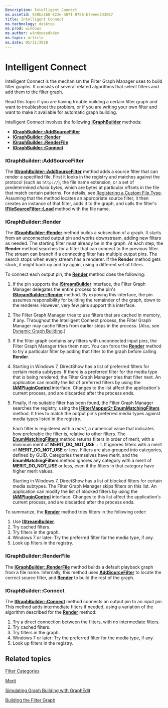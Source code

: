 ```yaml
---
Description: Intelligent Connect
ms.assetid: 938ba1b0-822e-4871-8786-b7eeee243867
title: Intelligent Connect
ms.technology: desktop
ms.prod: windows
ms.author: windowssdkdev
ms.topic: article
ms.date: 05/31/2018
---
```


# Intelligent Connect

Intelligent Connect is the mechanism the Filter Graph Manager uses to build filter graphs. It consists of several related algorithms that select filters and add them to the filter graph.

Read this topic if you are having trouble building a certain filter graph and want to troubleshoot the problem, or if you are writing your own filter and want to make it available for automatic graph building.

Intelligent Connect involves the following [**IGraphBuilder**](/windows/desktop/api/Strmif/nn-strmif-igraphbuilder) methods:

-   [**IGraphBuilder::AddSourceFilter**](/windows/desktop/api/Strmif/nf-strmif-igraphbuilder-addsourcefilter)
-   [**IGraphBuilder::Render**](/windows/desktop/api/Strmif/nf-strmif-igraphbuilder-render)
-   [**IGraphBuilder::RenderFile**](/windows/desktop/api/Strmif/nf-strmif-igraphbuilder-renderfile)
-   [**IGraphBuilder::Connect**](/windows/desktop/api/Strmif/nf-strmif-igraphbuilder-connect)

### IGraphBuilder::AddSourceFilter

The [**IGraphBuilder::AddSourceFilter**](/windows/desktop/api/Strmif/nf-strmif-igraphbuilder-addsourcefilter) method adds a source filter that can render a specified file. First it looks in the registry and matches against the protocol (such as `http://`), the file name extension, or a set of predetermined *check bytes*, which are bytes at particular offsets in the file that match certain patterns. For details, see [Registering a Custom File Type](registering-a-custom-file-type.md). Assuming that the method locates an appropriate source filter, it then creates an instance of that filter, adds it to the graph, and calls the filter's [**IFileSourceFilter::Load**](/windows/desktop/api/Strmif/nf-strmif-ifilesourcefilter-load) method with the file name.

### IGraphBuilder::Render

The [**IGraphBuilder::Render**](/windows/desktop/api/Strmif/nf-strmif-igraphbuilder-render) method builds a subsection of a graph. It starts from an unconnected output pin and works downstream, adding new filters as needed. The starting filter must already be in the graph. At each step, the **Render** method searches for a filter that can connect to the previous filter. The stream can branch if a connecting filter has multiple output pins. The search stops when every stream has a renderer. If the **Render** method gets stuck, it might back up and try again, using a different set of filters.

To connect each output pin, the [**Render**](/windows/desktop/api/Strmif/nf-strmif-igraphbuilder-render) method does the following:

1.  If the pin supports the [**IStreamBuilder**](/windows/desktop/api/Strmif/nn-strmif-istreambuilder) interface, the Filter Graph Manager delegates the entire process to the pin's [**IStreamBuilder::Render**](/windows/desktop/api/Strmif/nf-strmif-istreambuilder-render) method. By exposing this interface, the pin assumes responsibility for building the remainder of the graph, down to the renderer. However, very few pins support this interface.
2.  The Filter Graph Manager tries to use filters that are cached in memory, if any. Throughout the Intelligent Connect process, the Filter Graph Manager may cache filters from earlier steps in the process. (Also, see [Dynamic Graph Building](dynamic-graph-building.md).)
3.  If the filter graph contains any filters with unconnected input pins, the Filter Graph Manager tries them next. You can force the [**Render**](/windows/desktop/api/Strmif/nf-strmif-igraphbuilder-render) method to try a particular filter by adding that filter to the graph before calling **Render**.
4.  Starting in Windows 7, DirectShow has a list of preferred filters for certain media subtypes. If there is a preferred filter for the media type that is being rendered, the Filter Graph Manager tries that filter next. An application can modify the list of preferred filters by using the [**IAMPluginControl**](/windows/desktop/api/Strmif/nn-strmif-iamplugincontrol) interface. Changes to the list affect the application's current process, and are discarded after the process ends.
5.  Finally, if no suitable filter has been found, the Filter Graph Manager searches the registry, using the [**IFilterMapper2::EnumMatchingFilters**](/windows/desktop/api/Strmif/nf-strmif-ifiltermapper2-enummatchingfilters) method. It tries to match the output pin's preferred media types against media types listed in the registry.

    Each filter is registered with a *merit*, a numerical value that indicates how preferable the filter is, relative to other filters. The [**EnumMatchingFilters**](/windows/desktop/api/Strmif/nf-strmif-ifiltermapper2-enummatchingfilters) method returns filters in order of merit, with a minimum merit of **MERIT\_DO\_NOT\_USE** + 1. It ignores filters with a merit of **MERIT\_DO\_NOT\_USE** or less. Filters are also grouped into categories, defined by GUID. Categories themselves have merit, and the **EnumMatchingFilters** method ignores any category with a merit of **MERIT\_DO\_NOT\_USE** or less, even if the filters in that category have higher merit values.

    Starting in Windows 7, DirectShow has a list of blocked filters for certain media subtypes. The Filter Graph Manager skips filters on this list. An application can modify the list of blocked filters by using the [**IAMPluginControl**](/windows/desktop/api/Strmif/nn-strmif-iamplugincontrol) interface. Changes to this list affect the application's current process, and are discarded after the process ends.

To summarize, the [**Render**](/windows/desktop/api/Strmif/nf-strmif-igraphbuilder-render) method tries filters in the following order:

1.  Use [**IStreamBuilder**](/windows/desktop/api/Strmif/nn-strmif-istreambuilder).
2.  Try cached filters.
3.  Try filters in the graph.
4.  Windows 7 or later: Try the preferred filter for the media type, if any.
5.  Look up filters in the registry.

### IGraphBuilder::RenderFile

The [**IGraphBuilder::RenderFile**](/windows/desktop/api/Strmif/nf-strmif-igraphbuilder-renderfile) method builds a default playback graph from a file name. Internally, this method uses [**AddSourceFilter**](/windows/desktop/api/Strmif/nf-strmif-igraphbuilder-addsourcefilter) to locate the correct source filter, and [**Render**](/windows/desktop/api/Strmif/nf-strmif-igraphbuilder-render) to build the rest of the graph.

### IGraphBuilder::Connect

The [**IGraphBuilder::Connect**](/windows/desktop/api/Strmif/nf-strmif-igraphbuilder-connect) method connects an output pin to an input pin. This method adds intermediate filters if needed, using a variation of the algorithm described for the [**Render**](/windows/desktop/api/Strmif/nf-strmif-igraphbuilder-render) method:

1.  Try a direct connection between the filters, with no intermediate filters.
2.  Try cached filters.
3.  Try filters in the graph.
4.  Windows 7 or later: Try the preferred filter for the media type, if any.
5.  Look up filters in the registry.

## Related topics

<dl> <dt>

[Filter Categories](filter-categories.md)
</dt> <dt>

[Merit](merit.md)
</dt> <dt>

[Simulating Graph Building with GraphEdit](simulating-graph-building-with-graphedit.md)
</dt> <dt>

[Building the Filter Graph](building-the-filter-graph.md)
</dt> </dl>

 

 




